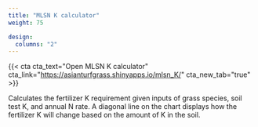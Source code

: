 ```yaml
---
title: "MLSN K calculator"
weight: 75

design:
  columns: "2"
---
```


{{< cta cta_text="Open MLSN K calculator" cta_link="https://asianturfgrass.shinyapps.io/mlsn_K/" cta_new_tab="true" >}}

Calculates the fertilizer K requirement given inputs of grass species, soil test K, and annual N rate. A diagonal line on the chart displays how the fertilizer K will change based on the amount of K in the soil.

